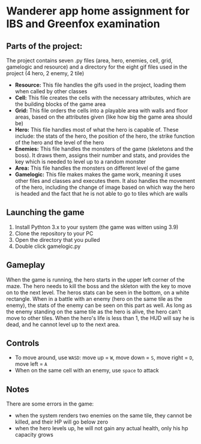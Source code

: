 # Wanderer app home assignment for IBS and Greenfox examination

## Parts of the project:
The project contains seven .py files (area, hero, enemies, cell, grid, gamelogic and resource) and a directory for the eight gif files used in the project (4 hero, 2 enemy, 2 tile)
- **Resource:** This file handles the gifs used in the project, loading them when called by other classes
- **Cell:** This file creates the cells with the necessary attributes, which are the building blocks of the game area
- **Grid:** This file orders the cells into a playable area with walls and floor areas, based on the attributes given (like how big the game area should be)
- **Hero:** This file handles most of what the hero is capable of. These include: the stats of the hero, the position of the hero, the strike function of the hero and the level of the hero
- **Enemies:** This file handles the monsters of the game (skeletons and the boss). It draws them, assigns their number and stats, and provides the key which is needed to level up to a random monster
- **Area:** This file handles the monsters on different level of the game
- **Gamelogic:** This file makes makes the game work, meaning it uses other files and classes and executes them. It also handles the movement of the hero, including the change of image based on which way the hero is headed and the fact that he is not able to go to tiles which are walls


## Launching the game
1. Install Pythton 3.x to your system (the game was witten using 3.9)
2. Clone the repository to your PC
3. Open the directory that you pulled
4. Double click gamelogic.py

## Gameplay
When the game is running, the hero starts in the upper left corner of the maze. The hero needs to kill the boss and the skleton with the key to move on to the next level. The heros stats can be seen in the bottom, on a white rectangle. When in a battle with an enemy (hero on the same tile as the enemy), the stats of the enemy can be seen on this part as well. As long as the enemy standing on the same tile as the hero is alive, the hero can't move to other tiles. When the hero's life is less than 1, the HUD will say he is dead, and he cannot level up to the next area.

## Controls
- To move around, use `WASD`: move up = `W`, move down = `S`, move right = `D`, move left = `A`
- When on the same cell with an enemy, use `space` to attack

## Notes
There are some errors in the game:
- when the system renders two enemies on the same tile, they cannot be killed, and their HP will go below zero
- when the hero levels up, he will not gain any actual health, only his hp capacity grows
